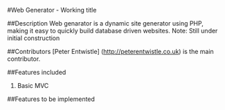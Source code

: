 #Web Generator - Working title

##Description
Web genarator is a dynamic site generator using PHP, making it easy to quickly build database driven websites.
Note: Still under initial construction

##Contributors
[Peter Entwistle] (http://peterentwistle.co.uk) is the main contributor.

##Features included

1. Basic MVC

##Features to be implemented
